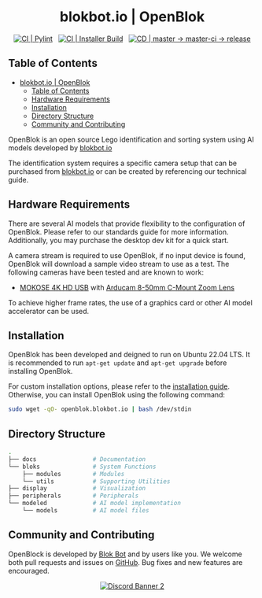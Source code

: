 <div align="center">

# blokbot.io | OpenBlok

[![CI | Pylint](https://github.com/blokbot-io/OpenBlok/actions/workflows/pylint.yml/badge.svg)](https://github.com/blokbot-io/OpenBlok/actions/workflows/pylint.yml)
&nbsp;
[![CI | Installer Build](https://github.com/blokbot-io/OpenBlok/actions/workflows/build-installer.yml/badge.svg)](https://github.com/blokbot-io/OpenBlok/actions/workflows/build-installer.yml)
&nbsp;
[![CD | master -> master-ci -> release](https://github.com/blokbot-io/OpenBlok/actions/workflows/auto-release.yml/badge.svg)](https://github.com/blokbot-io/OpenBlok/actions/workflows/auto-release.yml)

</div>

## Table of Contents

- [blokbot.io | OpenBlok](#blokbotio--openblok)
  - [Table of Contents](#table-of-contents)
  - [Hardware Requirements](#hardware-requirements)
  - [Installation](#installation)
  - [Directory Structure](#directory-structure)
  - [Community and Contributing](#community-and-contributing)

OpenBlok is an open source Lego identification and sorting system using AI models developed by [blokbot.io](https://blokbot.io)

The identification system requires a specific camera setup that can be purchased from [blokbot.io](https://blokbot.io) or can be created by referencing our technical guide.

## Hardware Requirements

There are several AI models that provide flexibility to the configuration of OpenBlok. Please refer to our standards guide for more information. Additionally, you may purchase the desktop dev kit for a quick start.

A camera stream is required to use OpenBlok, if no input device is found, OpenBlok will download a sample video stream to use as a test. The following cameras have been tested and are known to work:

- [MOKOSE 4K HD USB](https://www.amazon.com/gp/product/B08FHBRKSK/ref=ppx_yo_dt_b_search_asin_title?ie=UTF8&psc=1) with [Arducam 8-50mm C-Mount Zoom Lens](https://www.amazon.com/gp/product/B08PYMBX9T/ref=ppx_yo_dt_b_search_asin_title?ie=UTF8&psc=1)

To achieve higher frame rates, the use of a graphics card or other AI model accelerator can be used.

## Installation

OpenBlok has been developed and deigned to run on Ubuntu 22.04 LTS. It is recommended to run `apt-get update` and `apt-get upgrade` before installing OpenBlok.

For custom installation options, please refer to the [installation guide](docs/installer.md). Otherwise, you can install OpenBlok using the following command:

```bash
sudo wget -qO- openblok.blokbot.io | bash /dev/stdin
```

## Directory Structure

``` bash
.
├── docs                # Documentation
└── bloks               # System Functions
    ├── modules         # Modules
    └── utils           # Supporting Utilities
├── display             # Visualization
├── peripherals         # Peripherals
└── modeled             # AI model implementation
    └── models          # AI model files
```

## Community and Contributing

OpenBlock is developed by [Blok Bot](https://blokbot.io/) and by users like you. We welcome both pull requests and issues on [GitHub](https://github.com/blokbot-io/OpenBlok). Bug fixes and new features are encouraged.

<div align="center">

<a target="_blank" href="https://discord.gg/jftVESxMPY">![Discord Banner 2](https://discordapp.com/api/guilds/1017172382336696451/widget.png?style=banner2)</a>

</div>
